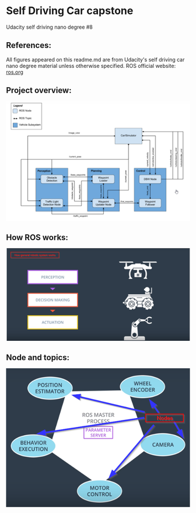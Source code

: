 # Self Driving Car capstone
Udacity self driving nano degree #8

## References:
All figures appeared on this readme.md are from Udacity's self driving car nano degree material unless otherwise specified. 
ROS official website: [ros.org](https://www.ros.org/)

## Project overview:

![project_overview](/selfdriving_final_figure/project_overview.png)

## How ROS works:

![ROS_overview](/selfdriving_final_figure/ros.png)

## Node and topics:

![ROS_Nodes](/selfdriving_final_figure/nodes.png)
